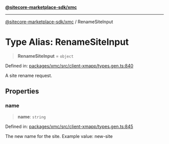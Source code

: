 [**@sitecore-marketplace-sdk/xmc**](../README.md)

***

[@sitecore-marketplace-sdk/xmc](../README.md) / RenameSiteInput

# Type Alias: RenameSiteInput

> **RenameSiteInput** = `object`

Defined in: [packages/xmc/src/client-xmapp/types.gen.ts:840](https://github.com/Sitecore/sitecore-marketplace-sdk/blob/e87783cce9f115393973a45e109d17b99bf1df7e/packages/xmc/src/client-xmapp/types.gen.ts#L840)

A site rename request.

## Properties

### name

> **name**: `string`

Defined in: [packages/xmc/src/client-xmapp/types.gen.ts:845](https://github.com/Sitecore/sitecore-marketplace-sdk/blob/e87783cce9f115393973a45e109d17b99bf1df7e/packages/xmc/src/client-xmapp/types.gen.ts#L845)

The new name for the site.
Example value: new-site
